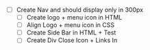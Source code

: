 - [ ] Create Nav and should display only in 300px
  - [ ] Create logo + menu icon in HTML
  - [ ] Align Logo + menu icon in CSS
  - [ ] Create Side Bar in HTML + Test
  - [ ] Create Div Close Icon + Links In <SideBar>

